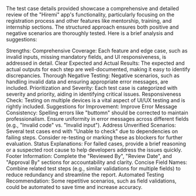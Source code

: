 The test case details provided showcase a comprehensive and detailed review of the "Hiremi" app's functionality, particularly focusing on the registration process and other features like mentorship, training, and internship sections. The structured approach ensures both positive and negative scenarios are thoroughly tested. Here is a brief analysis and suggestions:

Strengths:
Comprehensive Coverage: Each feature and edge case, such as invalid inputs, missing mandatory fields, and UI responsiveness, is addressed in detail.
Clear Expected and Actual Results: The expected and actual outputs for each step are well-documented, making it easy to identify discrepancies.
Thorough Negative Testing: Negative scenarios, such as handling invalid data and ensuring appropriate error messages, are included.
Prioritization and Severity: Each test case is categorized with severity and priority, aiding in identifying critical issues.
Responsiveness Check: Testing on multiple devices is a vital aspect of UI/UX testing and is rightly included.
Suggestions for Improvement:
Improve Error Message Consistency:
Spelling errors like "buttomn" should be corrected to maintain professionalism.
Ensure uniformity in error messages across different fields (e.g., "Invalid code" vs. "Invalid input").
Address Unverified Scenarios:
Several test cases end with "Unable to check" due to dependencies on failing steps. Consider re-testing or marking these as blockers for further evaluation.
Status Explanations:
For failed cases, provide a brief reasoning or a suspected root cause to help developers address the issues quickly.
Footer Information:
Complete the "Reviewed By", "Review Date", and "Approval By" sections for accountability and clarity.
Concise Field Names:
Combine related test steps (e.g., similar validations for multiple fields) to reduce redundancy and streamline the report.
Automated Testing Recommendation:
Some repetitive scenarios, such as field validations, could be automated to save time and increase accuracy.
